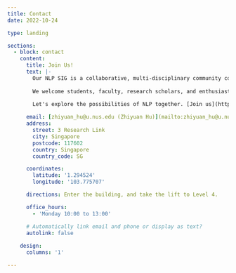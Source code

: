 ```yaml
---
title: Contact
date: 2022-10-24

type: landing

sections:
  - block: contact
    content:
      title: Join Us!
      text: |-
        Our NLP SIG is a collaborative, multi-disciplinary community committed to exploring and advancing the field of NLP. We engage in myriad activities such as hosting vibrant discussions, organizing informative seminars, and driving innovative research projects.
        
        We welcome students, faculty, research scholars, and enthusiasts from various fields - computer science, data science, healthcare, and beyond. Whether you're a seasoned professional or an eager novice, the NLP SIG offers an incredibly supportive and stimulating environment for learning, innovation, and collaboration.

        Let's explore the possibilities of NLP together. [Join us](https://forms.gle/Bu3CohBX5urM4p5n6) today!
        
      email: [zhiyuan_hu@u.nus.edu (Zhiyuan Hu)](mailto:zhiyuan_hu@u.nus.edu) / [kai_he@nus.edg.sg (Kai He)](kai_he@nus.edg.sg)
      address:
        street: 3 Research Link
        city: Singapore
        postcode: 117602
        country: Singapore
        country_code: SG

      coordinates:
        latitude: '1.294524'
        longitude: '103.775707'

      directions: Enter the building, and take the lift to Level 4.

      office_hours:
        - 'Monday 10:00 to 13:00'

      # Automatically link email and phone or display as text?
      autolink: false
    
    design:
      columns: '1'

---
```

